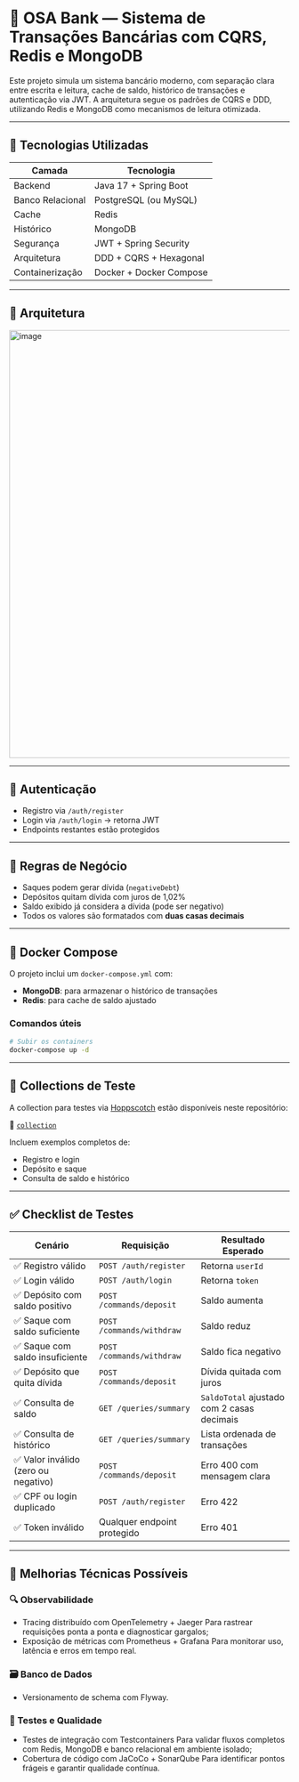 
# 🏦 OSA Bank — Sistema de Transações Bancárias com CQRS, Redis e MongoDB

Este projeto simula um sistema bancário moderno, com separação clara entre escrita e leitura, cache de saldo, histórico de transações e autenticação via JWT. A arquitetura segue os padrões de CQRS e DDD, utilizando Redis e MongoDB como mecanismos de leitura otimizada.

---

## 🚀 Tecnologias Utilizadas

| Camada             | Tecnologia                     |
|--------------------|--------------------------------|
| Backend            | Java 17 + Spring Boot          |
| Banco Relacional   | PostgreSQL (ou MySQL)          |
| Cache              | Redis                          |
| Histórico          | MongoDB                        |
| Segurança          | JWT + Spring Security          |
| Arquitetura        | DDD + CQRS + Hexagonal         |
| Containerização    | Docker + Docker Compose        |

---

## 🧠 Arquitetura
<img width="998" height="769" alt="image" src="https://github.com/user-attachments/assets/0045d8e8-9f3d-441a-afe0-dcfa613e6b35" />

---

## 🔐 Autenticação

- Registro via `/auth/register`
- Login via `/auth/login` → retorna JWT
- Endpoints restantes estão protegidos

---

## 🧮 Regras de Negócio

- Saques podem gerar dívida (`negativeDebt`)
- Depósitos quitam dívida com juros de 1,02%
- Saldo exibido já considera a dívida (pode ser negativo)
- Todos os valores são formatados com **duas casas decimais**

---

## 🐳 Docker Compose

O projeto inclui um `docker-compose.yml` com:

- **MongoDB**: para armazenar o histórico de transações
- **Redis**: para cache de saldo ajustado

### Comandos úteis

```bash
# Subir os containers
docker-compose up -d
```

---

## 📘 Collections de Teste

A collection para testes via [Hoppscotch](https://hoppscotch.io) estão disponíveis neste repositório:

📂 [`collection`](collection.json)

Incluem exemplos completos de:
- Registro e login
- Depósito e saque
- Consulta de saldo e histórico

---

## ✅ Checklist de Testes

| Cenário | Requisição | Resultado Esperado |
|--------|------------|--------------------|
| ✅ Registro válido | `POST /auth/register` | Retorna `userId` |
| ✅ Login válido | `POST /auth/login` | Retorna `token` |
| ✅ Depósito com saldo positivo | `POST /commands/deposit` | Saldo aumenta |
| ✅ Saque com saldo suficiente | `POST /commands/withdraw` | Saldo reduz |
| ✅ Saque com saldo insuficiente | `POST /commands/withdraw` | Saldo fica negativo |
| ✅ Depósito que quita dívida | `POST /commands/deposit` | Dívida quitada com juros |
| ✅ Consulta de saldo | `GET /queries/summary` | `SaldoTotal` ajustado com 2 casas decimais |
| ✅ Consulta de histórico | `GET /queries/summary` | Lista ordenada de transações |
| ✅ Valor inválido (zero ou negativo) | `POST /commands/deposit` | Erro 400 com mensagem clara |
| ✅ CPF ou login duplicado | `POST /auth/register` | Erro 422 |
| ✅ Token inválido | Qualquer endpoint protegido | Erro 401 |

---
## 🧱 Melhorias Técnicas Possíveis

### 🔍 Observabilidade
- Tracing distribuído com OpenTelemetry + Jaeger Para rastrear requisições ponta a ponta e diagnosticar gargalos;
- Exposição de métricas com Prometheus + Grafana Para monitorar uso, latência e erros em tempo real.

### 🗃️ Banco de Dados
- Versionamento de schema com Flyway.

### 🧪 Testes e Qualidade
- Testes de integração com Testcontainers Para validar fluxos completos com Redis, MongoDB e banco relacional em ambiente isolado;
- Cobertura de código com JaCoCo + SonarQube Para identificar pontos frágeis e garantir qualidade contínua.
